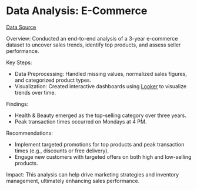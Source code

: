 # Data Analysis: E-Commerce
[Data Source](https://www.kaggle.com/datasets/olistbr/brazilian-ecommerce)

Overview:
Conducted an end-to-end analysis of a 3-year e-commerce dataset to uncover sales trends, identify top products, and assess seller performance.

Key Steps:
- Data Preprocessing: Handled missing values, normalized sales figures, and categorized product types.
- Visualization: Created interactive dashboards using [Looker](studio.google.com/u/1/reporting/05bab6a5-2092-44d0-a5d2-3db86ec9dbae) to visualize trends over time.

Findings:
- Health & Beauty emerged as the top-selling category over three years.
- Peak transaction times occurred on Mondays at 4 PM.

Recommendations:
- Implement targeted promotions for top products and peak transaction times (e.g., discounts or free delivery).
- Engage new customers with targeted offers on both high and low-selling products.

Impact:
This analysis can help drive marketing strategies and inventory management, ultimately enhancing sales performance.
